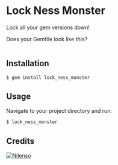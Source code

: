 # Lock Ness Monster

Lock all your gem versions down!

Does your Gemfile look like this?

```ruby
```

## Installation
```bash
$ gem install lock_ness_monster
```
## Usage

Navigate to your project directory and run:

```bash
$ lock_ness_monster
```

## Credits

[![Nilenso](https://s3.amazonaws.com/nilenso/nilenso.png)](http://nilenso.com)
